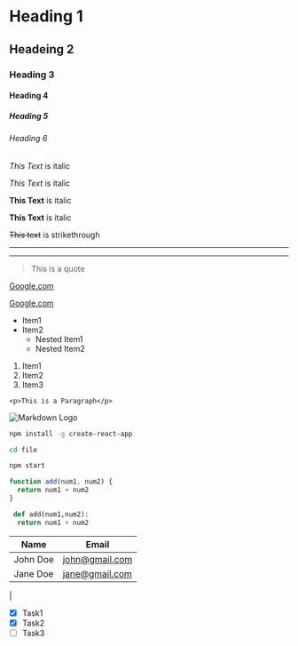 # Heading 1

## Headeing 2

### Heading 3

#### Heading 4

##### Heading 5

###### Heading 6

<!-- Italics -->

_This Text_ is italic

_This Text_ is italic

<!-- Strong -->

**This Text** is italic

**This Text** is italic

<!-- Strikethrough -->

~~This text~~ is strikethrough

<!-- Horizontal Rule -->

---

---

<!-- BlockQuote -->

> This is a quote

<!-- Links  -->

[Google.com](https://www.google.com/)

[Google.com](https://www.google.com/ 'Google')

<!-- UL -->

- Item1
- Item2
  - Nested Item1
  - Nested Item2

<!-- ol -->

1. Item1
1. Item2
1. Item3

<!-- Inline Code Block -->

`<p>This is a Paragraph</p>`

<!-- images -->

![Markdown Logo](https://markdown-here.com/img/icon256.png)

<!-- Github Markdown -->

<!-- Code Blocks -->

```bash
npm install -g create-react-app

cd file

npm start
```

```javascript
function add(num1, num2) {
  return num1 + num2
}
```

```python
 def add(num1,num2):
  return num1 + num2

```

<!-- Tables -->

| Name     | Email          |
| -------- | -------------- |
| John Doe | john@gmail.com |
| Jane Doe | jane@gmail.com |

<!-- Task lists -->

|

- [x] Task1
- [x] Task2
- [ ] Task3
